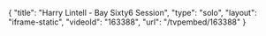{
    "title": "Harry Lintell - Bay Sixty6 Session",
    "type": "solo",
    "layout": "iframe-static",
    "videoId": "163388",
    "url": "\/tvpembed\/163388"
}